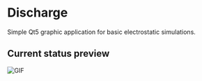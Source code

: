 # Discharge

Simple Qt5 graphic application for basic electrostatic simulations.

## Current status preview

![GIF](https://media.giphy.com/media/trsYLFoAlGyyryza5m/giphy.gif)
